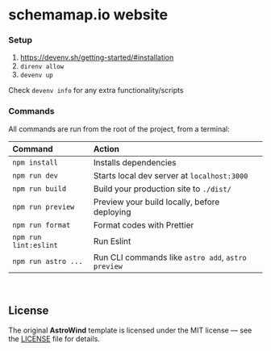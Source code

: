 # schemamap.io website

### Setup

1. https://devenv.sh/getting-started/#installation
2. `direnv allow`
3. `devenv up`

Check `devenv info` for any extra functionality/scripts

### Commands

All commands are run from the root of the project, from a terminal:

| Command               | Action                                             |
| :-------------------- | :------------------------------------------------- |
| `npm install`         | Installs dependencies                              |
| `npm run dev`         | Starts local dev server at `localhost:3000`        |
| `npm run build`       | Build your production site to `./dist/`            |
| `npm run preview`     | Preview your build locally, before deploying       |
| `npm run format`      | Format codes with Prettier                         |
| `npm run lint:eslint` | Run Eslint                                         |
| `npm run astro ...`   | Run CLI commands like `astro add`, `astro preview` |

<br>

## License

The original **AstroWind** template is licensed under the MIT license — see the [LICENSE](./LICENSE.md) file for details.
